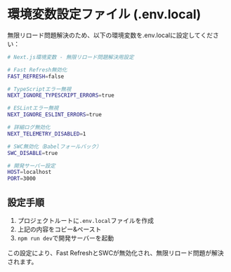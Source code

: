 # 環境変数設定ファイル (.env.local)

無限リロード問題解決のため、以下の環境変数を.env.localに設定してください：

```bash
# Next.js環境変数 - 無限リロード問題解決用設定

# Fast Refresh無効化
FAST_REFRESH=false

# TypeScriptエラー無視
NEXT_IGNORE_TYPESCRIPT_ERRORS=true

# ESLintエラー無視
NEXT_IGNORE_ESLINT_ERRORS=true

# 詳細ログ無効化
NEXT_TELEMETRY_DISABLED=1

# SWC無効化（Babelフォールバック）
SWC_DISABLE=true

# 開発サーバー設定
HOST=localhost
PORT=3000
```

## 設定手順

1. プロジェクトルートに`.env.local`ファイルを作成
2. 上記の内容をコピー&ペースト
3. `npm run dev`で開発サーバーを起動

この設定により、Fast RefreshとSWCが無効化され、無限リロード問題が解決されます。